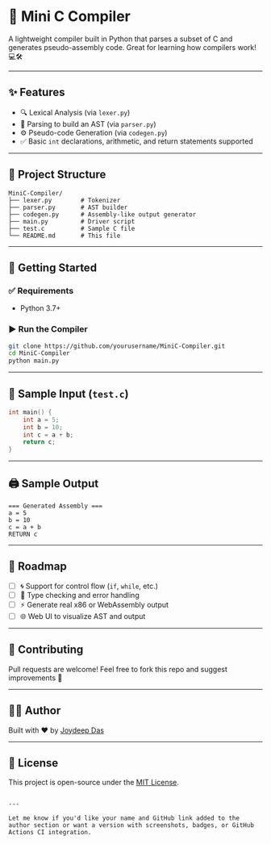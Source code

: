 
# 🧠 Mini C Compiler

A lightweight compiler built in Python that parses a subset of C and generates pseudo-assembly code. Great for learning how compilers work! 💻🛠️

---

## ✨ Features

- 🔍 Lexical Analysis (via `lexer.py`)
- 🌲 Parsing to build an AST (via `parser.py`)
- ⚙️ Pseudo-code Generation (via `codegen.py`)
- ✅ Basic `int` declarations, arithmetic, and return statements supported

---

## 📂 Project Structure

```
MiniC-Compiler/
├── lexer.py        # Tokenizer
├── parser.py       # AST builder
├── codegen.py      # Assembly-like output generator
├── main.py         # Driver script
├── test.c          # Sample C file
└── README.md       # This file
```

---

## 🚀 Getting Started

### ✅ Requirements
- Python 3.7+

### ▶️ Run the Compiler
```bash
git clone https://github.com/yourusername/MiniC-Compiler.git
cd MiniC-Compiler
python main.py
```

---

## 🧪 Sample Input (`test.c`)

```c
int main() {
    int a = 5;
    int b = 10;
    int c = a + b;
    return c;
}
```

---

## 🖨️ Sample Output

```
=== Generated Assembly ===
a = 5
b = 10
c = a + b
RETURN c
```

---

## 📌 Roadmap

- [ ] 🌀 Support for control flow (`if`, `while`, etc.)
- [ ] 🧠 Type checking and error handling
- [ ] ⚡ Generate real x86 or WebAssembly output
- [ ] 🌐 Web UI to visualize AST and output

---

## 🤝 Contributing

Pull requests are welcome! Feel free to fork this repo and suggest improvements 🙌

---

## 👨‍💻 Author

Built with ❤️ by [Joydeep Das](https://github.com/JoyTheSloth)

---

## 📜 License

This project is open-source under the [MIT License](LICENSE).
```

---

Let me know if you'd like your name and GitHub link added to the author section or want a version with screenshots, badges, or GitHub Actions CI integration.
